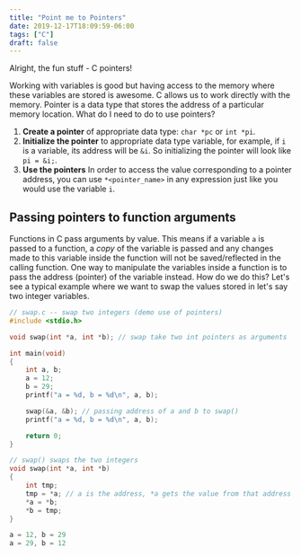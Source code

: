 ```yaml
---
title: "Point me to Pointers"
date: 2019-12-17T18:09:59-06:00
tags: ["C"]
draft: false
---
```


Alright, the fun stuff - C pointers!

Working with variables is good but having access to the memory where these
variables are stored is awesome. C allows us to work directly with the memory.
Pointer is a data type that stores the address of a particular memory location.
What do I need to do to use pointers?

1. **Create a pointer** of appropriate data type: `char *pc` or `int *pi`.
2. **Initialize the pointer** to appropriate data type variable, for example, if `i`
   is a variable, its address will be `&i`. So initializing the pointer will
look like `pi = &i;`.
3. **Use the pointers** In order to access the value corresponding to a pointer
   address, you can use `*<pointer_name>` in any expression just like you would
use the variable `i`.

## Passing pointers to function arguments

Functions in C pass arguments by value. This means if a variable `a` is passed
to a function, a *copy* of the variable is passed and any changes made to this
variable inside the function will not be saved/reflected in the calling function. One way to manipulate
the variables inside a function is to pass the address (pointer) of the variable
instead. How do we do this? Let's see a typical example where we want to swap
the values stored in let's say two integer variables.

```c
// swap.c -- swap two integers (demo use of pointers)
#include <stdio.h>

void swap(int *a, int *b); // swap take two int pointers as arguments

int main(void)
{
    int a, b;
    a = 12;
    b = 29;
    printf("a = %d, b = %d\n", a, b);

    swap(&a, &b); // passing address of a and b to swap()
    printf("a = %d, b = %d\n", a, b);

    return 0;
}

// swap() swaps the two integers
void swap(int *a, int *b)
{
    int tmp;
    tmp = *a; // a is the address, *a gets the value from that address
    *a = *b;
    *b = tmp;
}
```
```c
a = 12, b = 29
a = 29, b = 12
```
